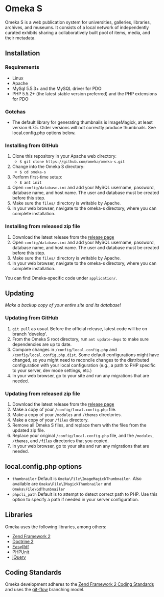 # Omeka S

Omeka S is a web publication system for universities, galleries, libraries,
archives, and museums. It consists of a local network of independently curated exhibits sharing
a collaboratively built pool of items, media, and their metadata.

## Installation

### Requirements
* Linux
* Apache
* MySql 5.5.3+ and the MySQL driver for PDO
* PHP 5.5.2+ (the latest stable version preferred) and the PHP extensions for PDO

### Gotchas
* The default library for generating thumbnails is ImageMagick, at least version 6.7.5. Older versions will not correctly produce thumbnails. See local.config.php options below. 

### Installing from GitHub

1. Clone this repository in your Apache web directory:
   * `$ git clone https://github.com/omeka/omeka-s.git`
1. Change into the Omeka S directory:
   * `$ cd omeka-s`
1. Perform first-time setup:
   * `$ ant init`
1. Open `config/database.ini` and add your MySQL username, password, database
   name, and host name. The user and database must be created before this step.
1. Make sure the `files/` directory is writable by Apache.
1. In your web browser, navigate to the omeka-s directory, where you can
   complete installation.

### Installing from released zip file

1. Download the latest release from the [release page](https://github.com/omeka/omeka-s/releases)
1. Open `config/database.ini` and add your MySQL username, password, database
   name, and host name. The user and database must be created before this step.
1. Make sure the `files/` directory is writable by Apache.
1. In your web browser, navigate to the omeka-s directory, where you can
   complete installation.
   
You can find Omeka-specific code under `application/`.

## Updating

*Make a backup copy of your entire site and its database!*

### Updating from GitHub

1. `git pull` as usual. Before the official release, latest code will be on branch 'develop'.
2. From the Omeka S root directory, run `ant update-deps` to make sure dependencies are up to date.
3. Compare changes in `/config/local.config.php` and `/config/local.config.php.dist`. Some default configurations might have changed, so you might need to reconcile changes to the distributed configuration with your local configuration (e.g., a path to PHP specific to your server, dev mode settings, etc.)
4. In your web browser, go to your site and run any migrations that are needed.

### Updating from released zip file
1. Download the latest release from the [release page](https://github.com/omeka/omeka-s/releases)
2. Make a copy of your `/config/local.config.php` file.
3. Make a copy of your `/modules` and `/themes` directories.
4. Make a copy of your `/files` directory.
5. Remove all Omeka S files, and replace them with the files from the updated zip file.
6. Replace your original `/config/local.config.php` file, and the `/modules`, `/themes`, and `/files` directories that you copied.
7. In your web browser, go to your site and run any migrations that are needed.

## local.config.php options

* `thumbnailer` Default is `Omeka\File\ImageMagickThumbnailer`. Also available are `Omeka\File\IMagickThumbnailer` and `Omeka\File\GdThumbnailer`
* `phpcli_path` Default is to attempt to detect correct path to PHP. Use this option to specify a path if needed in your server configuration.

## Libraries

Omeka uses the following libraries, among others:

* [Zend Framework 2](http://framework.zend.com/)
* [Doctrine 2](http://www.doctrine-project.org/)
* [EasyRdf](http://www.easyrdf.org/)
* [PHPUnit](https://phpunit.de/)
* [jQuery](http://jquery.com/)

## Coding Standards

Omeka development adheres to the [Zend Framework 2 Coding Standards](https://zf2-docs.readthedocs.org/en/latest/ref/coding.standard.html) 
and uses the [git-flow](http://nvie.com/posts/a-successful-git-branching-model/) branching model.

